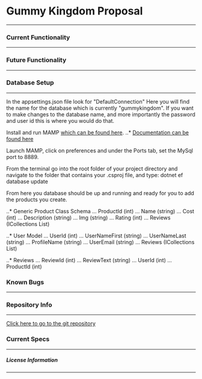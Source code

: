 # Gummy Kingdom Proposal
***

### Current Functionality
***

### Future Functionality
***

### Database Setup
***
In the appsettings.json file look for "DefaultConnection"
Here you will find the name for the database which is currently "gummykingdom". If you want to make changes to the database name, and more importantly the password and user id this is where you would do that.

Install and run MAMP [which can be found here](https://www.mamp.info/en/downloads/ "MAMP downloads page").
..* [Documentation can be found here](https://www.mamp.info/en/documentation/ "MAMP Installation Documentation")

Launch MAMP, click on preferences and under the Ports tab, set the MySql port to 8889.

From the terminal go into the root folder of your project directory and navigate to the folder that contains your .csproj file, and type: dotnet ef database update

From here you database should be up and running and ready for you to add the products you create.

..* Generic Product Class Schema
... ProductId (int)
... Name (string)
... Cost (int)
... Description (string)
... Img (string)
... Rating (int)
... Reviews (ICollections List)

..* User Model
... UserId (int)
... UserNameFirst (string)
... UserNameLast (string)
... ProfileName (string)
... UserEmail (string)
... Reviews (ICollections List)

..* Reviews
... ReviewId (int)
... ReviewText (string)
... UserId (int)
... ProductId (int)


### Known Bugs
***

### Repository Info
***
[Click here to go to the git repository](https://github.com/LeeMellon/Review14-GummieBearKingdom "Gummy Kingdom Repo")

### Current Specs
***

##### License Information
***
